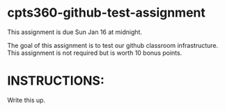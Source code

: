 # cpts360-github-test-assignment

This assignment is due Sun Jan 16 at midnight. 

The goal of this assignment is to test our github classroom infrastructure. This assignment is not required but is worth 10 bonus points.

# INSTRUCTIONS:

Write this up. 
